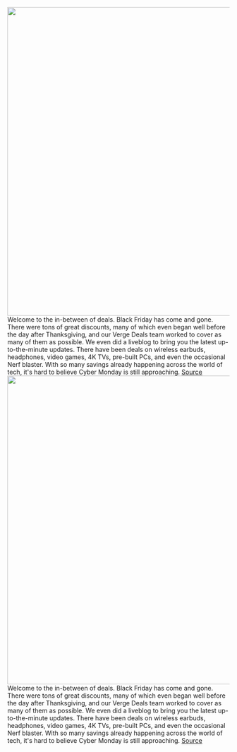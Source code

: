 <img src='https://cdn.vox-cdn.com/thumbor/cHhY3ToW-5JIkHAYJGbHAEj5oIY=/0x0:2040x1360/1200x800/filters:focal(857x517:1183x843)/cdn.vox-cdn.com/uploads/chorus_image/image/70200854/Early_Cyber_Monday_Deals.0.jpg' width='700px' /><br/>
Welcome to the in-between of deals. Black Friday has come and gone. There were tons of great discounts, many of which even began well before the day after Thanksgiving, and our Verge Deals team worked to cover as many of them as possible. We even did a liveblog to bring you the latest up-to-the-minute updates. There have been deals on wireless earbuds, headphones, video games, 4K TVs, pre-built PCs, and even the occasional Nerf blaster. With so many savings already happening across the world of tech, it's hard to believe Cyber Monday is still approaching.
<a href='https://www.theverge.com/22796645/cyber-monday-2021-early-deals-sales-tech-laptops-phones-tvs-headphones-gaming'> Source <a/><img src='https://cdn.vox-cdn.com/thumbor/cHhY3ToW-5JIkHAYJGbHAEj5oIY=/0x0:2040x1360/1200x800/filters:focal(857x517:1183x843)/cdn.vox-cdn.com/uploads/chorus_image/image/70200854/Early_Cyber_Monday_Deals.0.jpg' width='700px' /><br/>
Welcome to the in-between of deals. Black Friday has come and gone. There were tons of great discounts, many of which even began well before the day after Thanksgiving, and our Verge Deals team worked to cover as many of them as possible. We even did a liveblog to bring you the latest up-to-the-minute updates. There have been deals on wireless earbuds, headphones, video games, 4K TVs, pre-built PCs, and even the occasional Nerf blaster. With so many savings already happening across the world of tech, it's hard to believe Cyber Monday is still approaching.
<a href='https://www.theverge.com/22803553/black-friday-2021-best-tech-deals-still-available-laptops-phones-tvs-headphones-gaming'> Source <a/>